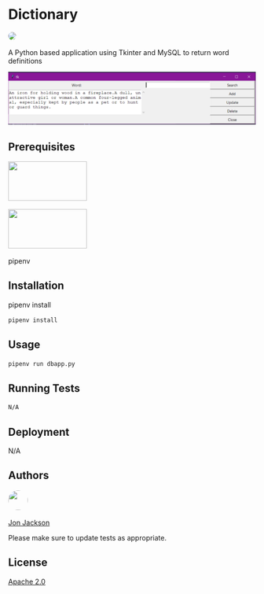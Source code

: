 # Dictionary
  
  <img style="border-radius: 20px;" src="https://img.shields.io/static/v1?label=LICENSE&message=Apache-2.0&color=BLUE&style=for-the-badge">

<br>

A Python based application using Tkinter and MySQL to return word definitions

![tkinter window](assets/CaptureDictionary.png)

## Prerequisites

<a href="https://www.python.org/"><img width=160 height=80 src="https://www.python.org/static/img/python-logo@2x.png"></a>

<a href="https://pypi.org/project/pipenv/"><img width=160 height=80 src="https://pypi.org/static/images/logo-small.6eef541e.svg"></a>

pipenv

## Installation

pipenv install

```bash
pipenv install
```

## Usage

```bash
pipenv run dbapp.py
```

## Running Tests

```bash
N/A
```

## Deployment

N/A

## Authors

<img width=40 height=40 style="border-radius: 50%;" src="https://avatars1.githubusercontent.com/u/36890724?v=4">

[Jon Jackson](http://github.com/ocskier)

Please make sure to update tests as appropriate.

## License

[Apache 2.0](LICENSE)

